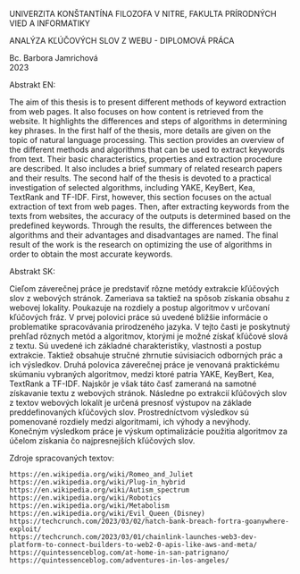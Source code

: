 UNIVERZITA KONŠTANTÍNA FILOZOFA V NITRE, FAKULTA PRÍRODNÝCH VIED A INFORMATIKY	

ANALÝZA KĽÚČOVÝCH SLOV Z WEBU - DIPLOMOVÁ PRÁCA	

Bc. Barbora Jamrichová 	
   2023	
	

Abstrakt EN:	

The aim of this thesis is to present different methods of keyword extraction from
web pages. It also focuses on how content is retrieved from the website. It highlights the
differences and steps of algorithms in determining key phrases. In the first half of the
thesis, more details are given on the topic of natural language processing. This section
provides an overview of the different methods and algorithms that can be used to extract
keywords from text. Their basic characteristics, properties and extraction procedure are
described. It also includes a brief summary of related research papers and their results.
The second half of the thesis is devoted to a practical investigation of selected
algorithms, including YAKE, KeyBert, Kea, TextRank and TF-IDF. First, however, this
section focuses on the actual extraction of text from web pages. Then, after extracting
keywords from the texts from websites, the accuracy of the outputs is determined based
on the predefined keywords. Through the results, the differences between the algorithms
and their advantages and disadvantages are named. The final result of the work is the
research on optimizing the use of algorithms in order to obtain the most accurate
keywords.
	

Abstrakt SK: 	

Cieľom záverečnej práce je predstaviť rôzne metódy extrakcie kľúčových slov
z webových stránok. Zameriava sa taktiež na spôsob získania obsahu z webovej
lokality. Poukazuje na rozdiely a postup algoritmov v určovaní kľúčových fráz. V prvej
polovici práce sú uvedené bližšie informácie o problematike spracovávania
prirodzeného jazyka. V tejto časti je poskytnutý prehľad rôznych metód a algoritmov,
ktorými je možné získať kľúčové slová z textu. Sú uvedené ich základné
charakteristiky, vlastnosti a postup extrakcie. Taktiež obsahuje stručné zhrnutie
súvisiacich odborných prác a ich výsledkov. Druhá polovica záverečnej práce je
venovaná praktickému skúmaniu vybraných algoritmov, medzi ktoré patria YAKE,
KeyBert, Kea, TextRank a TF-IDF. Najskôr je však táto časť zameraná na samotné
získavanie textu z webových stránok. Následne po extrakcií kľúčových slov z textov
webových lokalít je určená presnosť výstupov na základe preddefinovaných kľúčových
slov. Prostredníctvom výsledkov sú pomenované rozdiely medzi algoritmami, ich
výhody a nevýhody. Konečným výsledkom práce je výskum optimalizácie použitia
algoritmov za účelom získania čo najpresnejších kľúčových slov.

	
Zdroje spracovaných textov:	
	
	https://en.wikipedia.org/wiki/Romeo_and_Juliet	
	https://en.wikipedia.org/wiki/Plug-in_hybrid	
	https://en.wikipedia.org/wiki/Autism_spectrum	
	https://en.wikipedia.org/wiki/Robotics	
	https://en.wikipedia.org/wiki/Metabolism	
	https://en.wikipedia.org/wiki/Evil_Queen_(Disney)	
	https://techcrunch.com/2023/03/02/hatch-bank-breach-fortra-goanywhere-exploit/	
	https://techcrunch.com/2023/03/01/chainlink-launches-web3-dev-platform-to-connect-builders-to-web2-0-apis-like-aws-and-meta/	
	https://quintessenceblog.com/at-home-in-san-patrignano/	
	https://quintessenceblog.com/adventures-in-los-angeles/	


